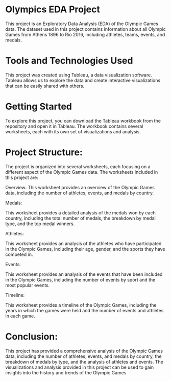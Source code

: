 # Olympics EDA Project
This project is an Exploratory Data Analysis (EDA) of the Olympic Games data. The dataset used in this project contains information about all Olympic Games from Athens 1896 to Rio 2016, including athletes, teams, events, and medals.

# Tools and Technologies Used
This project was created using Tableau, a data visualization software. Tableau allows us to explore the data and create interactive visualizations that can be easily shared with others.

# Getting Started
To explore this project, you can download the Tableau workbook from the repository and open it in Tableau. The workbook contains several worksheets, each with its own set of visualizations and analysis.

# Project Structure:

The project is organized into several worksheets, each focusing on a different aspect of the Olympic Games data. The worksheets included in this project are:

Overview: This worksheet provides an overview of the Olympic Games data, including the number of athletes, events, and medals by country.

Medals:

This worksheet provides a detailed analysis of the medals won by each country, including the total number of medals, the breakdown by medal type, and the top medal winners.

Athletes:

This worksheet provides an analysis of the athletes who have participated in the Olympic Games, including their age, gender, and the sports they have competed in.

Events: 

This worksheet provides an analysis of the events that have been included in the Olympic Games, including the number of events by sport and the most popular events.

Timeline:

This worksheet provides a timeline of the Olympic Games, including the years in which the games were held and the number of events and athletes in each game.

# Conclusion:

This project has provided a comprehensive analysis of the Olympic Games data, including the number of athletes, events, and medals by country, the breakdown of medals by type, and the analysis of athletes and events. The visualizations and analysis provided in this project can be used to gain insights into the history and trends of the Olympic Games
